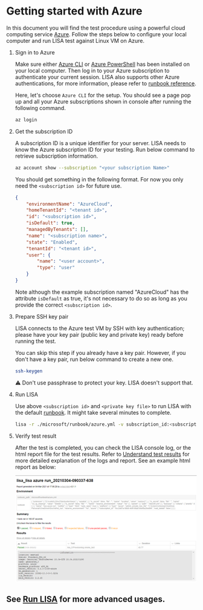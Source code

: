# Getting started with Azure

In this document you will find the test procedure using a powerful cloud
computing service [Azure](https://azure.microsoft.com/). Follow the steps below
to configure your local computer and run LISA test against Linux VM on Azure.

1. Sign in to Azure

    Make sure either [Azure
    CLI](https://docs.microsoft.com/en-us/cli/azure/install-azure-cli) or [Azure
    PowerShell](https://docs.microsoft.com/en-us/powershell/azure/install-az-ps)
    has been installed on your local computer. Then log in to your Azure
    subscription to authenticate your current session. LISA also supports other
    Azure authentications, for more information, please refer to [runbook
    reference](runbook.md).

    Here, let's choose `Azure CLI` for the setup. You should see a page pop up
    and all your Azure subscriptions shown in console after running the
    following command.

    ```bash
    az login
    ```

2. Get the subscription ID

    A subscription ID is a unique identifier for your server. LISA needs to know
    the Azure subscription ID for your testing. Run below command to retrieve
    subscription information.

    ```bash
    az account show --subscription "<your subscription Name>"
    ```

    You should get something in the following format. For now you only need the
    `<subscription id>` for future use.

    ```json
    {
        "environmentName": "AzureCloud",
        "homeTenantId": "<tenant id>",
        "id": "<subscription id>",
        "isDefault": true,
        "managedByTenants": [],
        "name": "<subscription name>",
        "state": "Enabled",
        "tenantId": "<tenant id>",
        "user": {
            "name": "<user account>",
            "type": "user"
        }
    }
    ```

    Note although the example subscription named "AzureCloud" has the attribute
    `isDefault` as true, it's not necessary to do so as long as you provide the
    correct `<subscription id>`.

3. Prepare SSH key pair

    LISA connects to the Azure test VM by SSH with key authentication; please
    have your key pair (public key and private key) ready before running the
    test. 

    You can skip this step if you already have a key pair. However, if you don't
    have a key pair, run below command to create a new one.

    ```bash
    ssh-keygen
    ```

    :warning:   Don't use passphrase to protect your key. LISA doesn't support
    that.

4. Run LISA

    Use above `<subscription id>` and `<private key file>` to run LISA with the
    default [runbook](runbook.md). It might take several minutes to complete.

    ```bash
    lisa -r ./microsoft/runbook/azure.yml -v subscription_id:<subscription id> -v "admin_private_key_file:<private key file>"
    ```

5. Verify test result

    After the test is completed, you can check the LISA console log, or the html
    report file for the test results. Refer to [Understand test
    results](understand_results.md) for more detailed explanation of the logs
    and report. See an example html report as below:

    ![image](../img/smoke_test_result.png)

## See [Run LISA](run.md) for more advanced usages.
